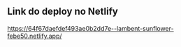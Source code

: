 Link do deploy no Netlify
---

https://64f67daefdef493ae0b2dd7e--lambent-sunflower-febe50.netlify.app/

